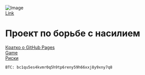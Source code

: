 ![Image](https://static.wixstatic.com/media/7ac599_10e3d91fb1e3408fa7bf4b03f28670ce~mv2.jpg/v1/fill/w_764,h_764,al_c,q_85,usm_0.66_1.00_0.01/7ac599_10e3d91fb1e3408fa7bf4b03f28670ce~mv2.webp) <br />
[Link](https://www.avogado6.com/diary2020?lightbox=dataItem-kgyq2h465)

# Проект по борьбе с насилием
[Кратко о GitHub Pages](https://poolsar42.github.io/non-violent/pages) <br />
[Game](https://poolsar42.github.io/non-violent/game) <br />
[Риски](https://poolsar42.github.io/non-violent/fear)

```
BTC: bc1qu5es4kvmr0q5h9tp6reny59h66xxj8y9xny7q8
```
